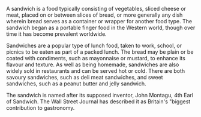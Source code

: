 A sandwich is a food typically consisting of vegetables, sliced cheese or meat, placed on or between slices of bread, or more generally any dish wherein bread serves as a container or wrapper for another food type. The sandwich began as a portable finger food in the Western world, though over time it has become prevalent worldwide.

Sandwiches are a popular type of lunch food, taken to work, school, or picnics to be eaten as part of a packed lunch. The bread may be plain or be coated with condiments, such as mayonnaise or mustard, to enhance its flavour and texture. As well as being homemade, sandwiches are also widely sold in restaurants and can be served hot or cold. There are both savoury sandwiches, such as deli meat sandwiches, and sweet sandwiches, such as a peanut butter and jelly sandwich.

The sandwich is named after its supposed inventor, John Montagu, 4th Earl of Sandwich. The Wall Street Journal has described it as Britain's "biggest contribution to gastronomy.